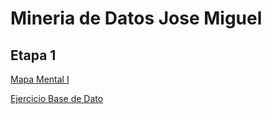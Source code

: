 # Mineria de Datos Jose Miguel

## Etapa 1

[Mapa Mental I](https://github.com/Mikemtzrey/Mineria-de-datos-1867216/blob/main/MapaMental_1_1867216.pdf)

[Ejercicio Base de Dato](https://github.com/OpheliaVlzqz/MineriaDatos/blob/main/BasesDeDatos.pdf)
